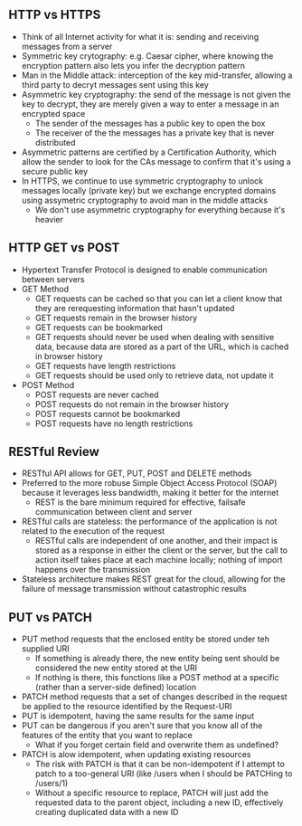 ## HTTP vs HTTPS

- Think of all Internet activity for what it is: sending and receiving messages from a server
- Symmetric key crytography: e.g. Caesar cipher, where knowing the encryption pattern also lets you infer the decryption pattern
- Man in the Middle attack: interception of the key mid-transfer, allowing a third party to decryt messages sent using this key
- Asymmetric key cryptography: the send of the message is not given the key to decrypt, they are merely given a way to enter a message in an encrypted space
    - The sender of the messages has a public key to open the box
    - The receiver of the the messages has a private key that is never distributed 
- Asymmetric patterns are certified by a Certification Authority, which allow the sender to look for the CAs message to confirm that it's using a secure public key 
- In HTTPS, we continue to use symmetric cryptography to unlock messages locally (private key) but we exchange encrypted domains using assymetric cryptography to avoid man in the middle attacks 
    - We don't use asymmetric cryptography for everything because it's heavier 


## HTTP GET vs POST

- Hypertext Transfer Protocol is designed to enable communication between servers
- GET Method
    - GET requests can be cached so that you can let a client know that they are rerequesting information that hasn't updated
    - GET requests remain in the browser history
    - GET requests can be bookmarked
    - GET requests should never be used when dealing with sensitive data, because data are stored as a part of the URL, which is cached in browser history
    - GET requests have length restrictions
    - GET requests should be used only to retrieve data, not update it 
- POST Method
    - POST requests are never cached
    - POST requests do not remain in the browser history
    - POST requests cannot be bookmarked
    - POST requests have no length restrictions

## RESTful Review

- RESTful API allows for GET, PUT, POST and DELETE methods
- Preferred to the more robuse Simple Object Access Protocol (SOAP) because it leverages less bandwidth, making it better for the internet 
    - REST is the bare minimum required for effective, failsafe communication between client and server
- RESTful calls are stateless: the performance of the application is not related to the execution of the request 
    - RESTful calls are independent of one another, and their impact is stored as a response in either the client or the server, but the call to action itself takes place at each machine locally; nothing of import happens over the transmission
- Stateless architecture makes REST great for the cloud, allowing for the failure of message transmission without catastrophic results 

## PUT vs PATCH

- PUT method requests that the enclosed entity be stored under teh supplied URI
    - If something is already there, the new entity being sent should be considered the new entity stored at the URI
    - If nothing is there, this functions like a POST method at a specific (rather than a server-side defined) location 
- PATCH method requests that a set of changes described in the request be applied to the resource identified by the Request-URI
- PUT is idempotent, having the same results for the same input
- PUT can be dangerous if you aren't sure that you know all of the features of the entity that you want to replace
    - What if you forget certain field and overwrite them as undefined? 
- PATCH is alow idempotent, when updating existing resources
    - The risk with PATCH is that it can be non-idempotent if I attempt to patch to a too-general URI (like /users when I should be PATCHing to /users/1)
    - Without a specific resource to replace, PATCH will just add the requested data to the parent object, including a new ID, effectively creating duplicated data with a new ID

